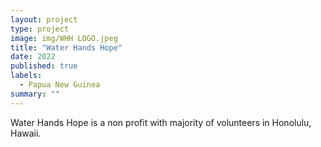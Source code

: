 ```yaml
---
layout: project
type: project
image: img/WHH LOGO.jpeg
title: "Water Hands Hope"
date: 2022
published: true
labels:
  - Papua New Guinea
summary: ""
---
```


<div class="text-center p-4">
 
</div>


Water Hands Hope is a non profit with majority of volunteers in Honolulu, Hawaii. 
